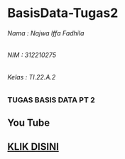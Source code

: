 # BasisData-Tugas2

###### Nama : Najwa Iffa Fadhila
###### NIM : 312210275
###### Kelas : TI.22.A.2
### TUGAS BASIS DATA PT 2
## You Tube
## [KLIK DISINI]()
